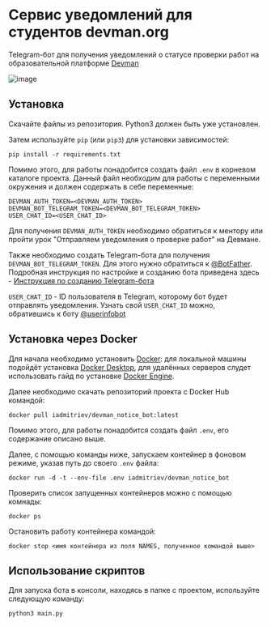 # Сервис уведомлений для студентов devman.org 

Telegram-бот для получения уведомлений о статусе проверки работ на образовательной платформе [Devman](https://dvmn.org/)

![image](https://github.com/dmitriev-ilya/devman_notice_bot/assets/67222917/a95c94c8-6fc3-4644-9e28-aac8d3c5fe3c)


## Установка

Скачайте файлы из репозитория. Python3 должен быть уже установлен. 

Затем используйте `pip` (или `pip3`) для установки зависимостей:
```
pip install -r requirements.txt
```
Помимо этого, для работы понадобится создать файл `.env` в корневом каталоге проекта. Данный файл необходим для работы с переменными окружения и должен содержать в себе переменные: 
```
DEVMAN_AUTH_TOKEN=<DEVMAN_AUTH_TOKEN>
DEVMAN_BOT_TELEGRAM_TOKEN=<DEVMAN_BOT_TELEGRAM_TOKEN>
USER_CHAT_ID=<USER_CHAT_ID>
``` 
Для получения `DEVMAN_AUTH_TOKEN` необходимо обратиться к ментору или пройти урок "Отправляем уведомления о проверке работ" на Девмане. 

Также необходимо создать Telegram-бота для получения `DEVMAN_BOT_TELEGRAM_TOKEN`. Для этого нужно обратиться к [@BotFather](https://telegram.me/BotFather). Подробная инструкция по настройке и созданию бота приведена здесь - [Инструкция по созданию Telegram-бота](https://way23.ru/%D1%80%D0%B5%D0%B3%D0%B8%D1%81%D1%82%D1%80%D0%B0%D1%86%D0%B8%D1%8F-%D0%B1%D0%BE%D1%82%D0%B0-%D0%B2-telegram.html)

`USER_CHAT_ID` - ID пользователя в Telegram, которому бот будет отправлять уведомления. Узнать свой `USER_CHAT_ID`  можно, обратившись к боту [@userinfobot](https://telegram.me/userinfobot)

## Установка через Docker

Для начала необходимо установить [Docker](https://www.docker.com/): для локальной машины подойдёт установка [Docker Desktop](https://docs.docker.com/desktop/), для удалённых серверов слудет использовать гайд по установке [Docker Engine](https://docs.docker.com/engine/install/).

Далее необходимо скачать репозиторий проекта с Docker Hub командой:
```
docker pull iadmitriev/devman_notice_bot:latest
```

Помимо этого, для работы понадобится создать файл `.env`, его содержание описано выше.

Далее, с помощью команды ниже, запускаем контейнер в фоновом режиме, указав путь до своего `.env`  файла:
```
docker run -d -t --env-file .env iadmitriev/devman_notice_bot
```
Проверить список запущенных контейнеров можно с помощью комнады:
```
docker ps
```
Остановить работу контейнера командой:

```
docker stop <имя контейнера из поля NAMES, полученное командой выше>
```

## Использование скриптов

Для запуска бота в консоли, находясь в папке с проектом, используйте следующую команду:

```
python3 main.py
```
